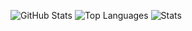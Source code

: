 ![GitHub Stats](https://github-readme-stats.vercel.app/api?username=mohsenabn78&show_icons=true&&line_height=40)
![Top Languages](https://github-readme-stats.vercel.app/api/top-langs/?username=mohsenabn78&show_icons=true)
![Stats](https://github-profile-trophy-errir.vercel.app/?username=mohsenabn78&title=Commit,Repositories,Stars,Followers&margin-w=18)
